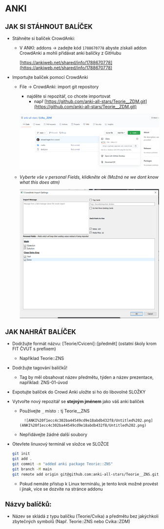 # ANKI

## JAK SI STÁHNOUT BALÍČEK

- Stáhněte si balíček CrowdAnki:
    - V ANKI: addons → zadejte kód `1788670778` abyste získali addon CrowdAnki a mohli přidávat anki balíčky z GitHubu

        [https://ankiweb.net/shared/info/1788670778](https://ankiweb.net/shared/info/1788670778)

- Importujte balíček pomocí CrowdAnki
    - File → CrowdAnki: import git repository
        - najděte si repozitář, co chcete importovat
            - např [https://github.com/anki-all-stars/Teorie__ZDM.git](https://github.com/anki-all-stars/Teorie__ZDM.git)

        ![ANKI%20f1ecc4c302ba44549cd9e18abdb432f8/Untitled.png](ANKI%20f1ecc4c302ba44549cd9e18abdb432f8/Untitled.png)

    - *Vyberte vše v personal Fields, klidkněte ok (Možná ne we dont know what this does atm)*

        ![ANKI%20f1ecc4c302ba44549cd9e18abdb432f8/Untitled%201.png](ANKI%20f1ecc4c302ba44549cd9e18abdb432f8/Untitled%201.png)

## JAK NAHRÁT BALÍČEK

- Dodržujte formát názvu: [Teorie/Cviceni]::[předmět] (ostatní školy krom FIT ČVUT s prefixem)
    - Například Teorie::ZNS

- Dodržujte tagování balíčků!
    - Tag by měl obsahovat název předmětu, týden a název prezentace, například: ZNS-01-úvod

- Expotujte balíček do Crowd Anki uložte si ho do libovolné SLOŽKY

- Vytvořte nový repozitář se **stejným jménem** jako váš anki balíček
    - Používejte `_` místo `:` tj Teorie\_\_ZNS

            ![ANKI%20f1ecc4c302ba44549cd9e18abdb432f8/Untitled%202.png](ANKI%20f1ecc4c302ba44549cd9e18abdb432f8/Untitled%202.png)

    - Nepřidávejte žádné další soubory

- Otevřete linuxový terminál ve složce ve SLOŽCE

    ```bash
    git init
    git add .
    git commit -m "added anki package Teorie::ZNS"  
    git branch -M main
    git remote add origin git@github.com:anki-all-stars/Teorie__ZNS.gitgit push -u origin main
    ```

    - Pokud nemáte přístup k Linux terminálu, je tento krok možné provést i jinak, více se dozvíte na stránce addonu

## Názvy balíčků:

- Název se skládá z typu balíčku (Teorie/Cvika) a předmětu bez jakýchkoli zbytečných symbolů (Např. Teorie::ZNS nebo Cvika::ZDM)
